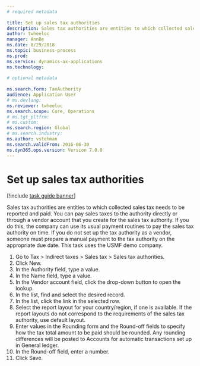 ```yaml
--- 
# required metadata 
 
title: Set up sales tax authorities
description: Sales tax authorities are entities to which collected sales tax needs to be reported and paid. 
author: twheeloc
manager: AnnBe 
ms.date: 8/29/2018
ms.topic: business-process 
ms.prod:  
ms.service: dynamics-ax-applications 
ms.technology:  
 
# optional metadata 
 
ms.search.form: TaxAuthority   
audience: Application User 
# ms.devlang:  
ms.reviewer: twheeloc
ms.search.scope: Core, Operations 
# ms.tgt_pltfrm:  
# ms.custom:  
ms.search.region: Global
# ms.search.industry: 
ms.author: vstehman
ms.search.validFrom: 2016-06-30 
ms.dyn365.ops.version: Version 7.0.0 
---
```

# Set up sales tax authorities

[!include [task guide banner](../../includes/task-guide-banner.md)]

Sales tax authorities are entities to which collected sales tax needs to be reported and paid. You can pay sales taxes to the authority directly or through a vendor account that you create for the sales tax authority. If you do this, the company can use its usual payment routines to pay the sales tax authority on time. If you do not set up the tax authority as a vendor, someone must prepare a manual payment to the tax authority on the appropriate due date. This task uses the USMF demo company.

1. Go to Tax > Indirect taxes > Sales tax > Sales tax authorities.
2. Click New.
3. In the Authority field, type a value.
4. In the Name field, type a value.
5. In the Vendor account field, click the drop-down button to open the lookup.
6. In the list, find and select the desired record.
7. In the list, click the link in the selected row.
8. Select the report layout for your country/region, if one is available. If the report layouts do not correspond to the requirements of the sales tax authority, use default layout.
9. Enter values in the Rounding form and the Round-off fields to specify how the tax total amount to be paid should be rounded. Any rounding differences will be posted to Accounts for automatic transactions set up in General ledger.
10. In the Round-off field, enter a number.
11. Click Save.

